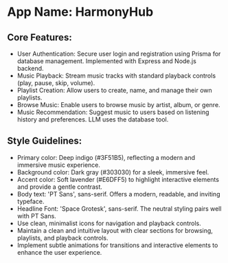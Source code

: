# **App Name**: HarmonyHub

## Core Features:

- User Authentication: Secure user login and registration using Prisma for database management. Implemented with Express and Node.js backend.
- Music Playback: Stream music tracks with standard playback controls (play, pause, skip, volume).
- Playlist Creation: Allow users to create, name, and manage their own playlists.
- Browse Music: Enable users to browse music by artist, album, or genre.
- Music Recommendation: Suggest music to users based on listening history and preferences. LLM uses the database tool.

## Style Guidelines:

- Primary color: Deep indigo (#3F51B5), reflecting a modern and immersive music experience.
- Background color: Dark gray (#303030) for a sleek, immersive feel.
- Accent color: Soft lavender (#E6DFF5) to highlight interactive elements and provide a gentle contrast.
- Body text: 'PT Sans', sans-serif. Offers a modern, readable, and inviting typeface.
- Headline Font: 'Space Grotesk', sans-serif. The neutral styling pairs well with PT Sans.
- Use clean, minimalist icons for navigation and playback controls.
- Maintain a clean and intuitive layout with clear sections for browsing, playlists, and playback controls.
- Implement subtle animations for transitions and interactive elements to enhance the user experience.